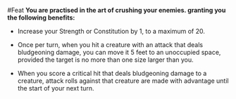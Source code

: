 #Feat
**You are practised in the art of crushing your enemies. granting you the following benefits:**

* Increase your Strength or Constitution by 1, to a maximum of 20.

* Once per turn, when you hit a creature with an attack that deals bludgeoning damage, you can move it 5 feet to an unoccupied space, provided the target is no more than one size larger than you.

* When you score a critical hit that deals bludgeoning damage to a creature, attack rolls against that creature are made with advantage until the start of your next turn.
